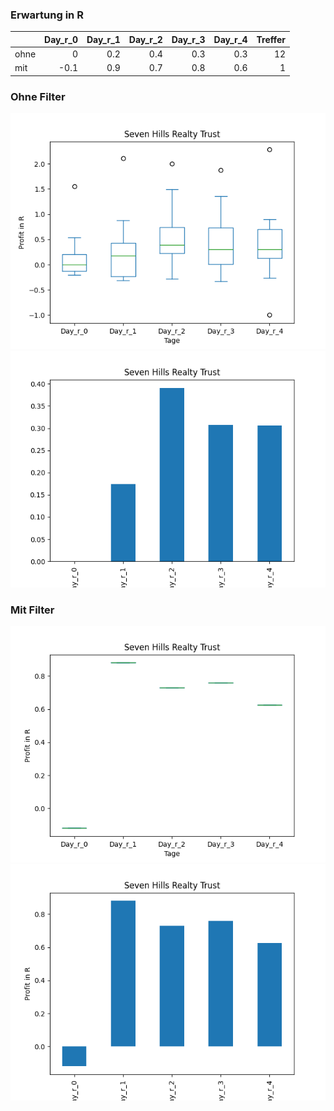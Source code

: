 ### Erwartung in R
|      |   Day_r_0 |   Day_r_1 |   Day_r_2 |   Day_r_3 |   Day_r_4 |   Treffer |
|:-----|----------:|----------:|----------:|----------:|----------:|----------:|
| ohne |       0   |       0.2 |       0.4 |       0.3 |       0.3 |        12 |
| mit  |      -0.1 |       0.9 |       0.7 |       0.8 |       0.6 |         1 |

### Ohne Filter
![image info](./data/SEVN_box_all.png)
![image info](./data/SEVN_median_all.png)

### Mit Filter
![image info](./data/SEVN_box_filtered.png)
![image info](./data/SEVN_median_filtered.png)